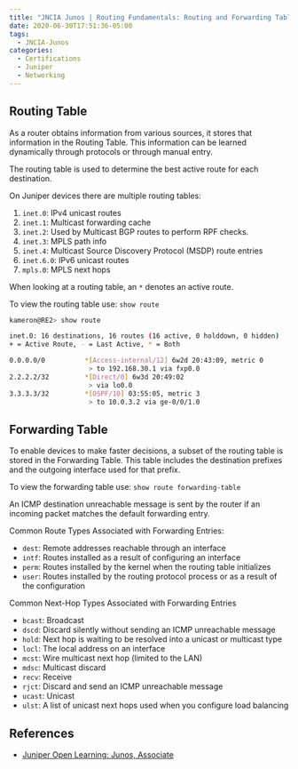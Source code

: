 ```yaml
---
title: "JNCIA Junos | Routing Fundamentals: Routing and Forwarding Tables"
date: 2020-06-30T17:51:36-05:00
tags:
  - JNCIA-Junos
categories:
  - Certifications
  - Juniper
  - Networking
---
```

## Routing Table

As a router obtains information from various sources, it stores that information in the Routing Table. This information can be learned dynamically through protocols or through manual entry.

The routing table is used to determine the best active route for each destination.

On Juniper devices there are multiple routing tables:

  1. `inet.0`: IPv4 unicast routes
  2. `inet.1`: Multicast forwarding cache
  3. `inet.2`: Used by Multicast BGP routes to perform RPF checks.
  4. `inet.3`: MPLS path info
  5. `inet.4`: Multicast Source Discovery Protocol (MSDP) route entries
  6. `inet.6.0`: IPv6 unicast routes
  7. `mpls.0`: MPLS next hops

When looking at a routing table, an `*` denotes an active route.

To view the routing table use: `show route`

```bash
kameron@RE2> show route

inet.0: 16 destinations, 16 routes (16 active, 0 holddown, 0 hidden)
+ = Active Route, - = Last Active, * = Both

0.0.0.0/0          *[Access-internal/12] 6w2d 20:43:09, metric 0
                    > to 192.168.30.1 via fxp0.0
2.2.2.2/32         *[Direct/0] 6w3d 20:49:02
                    > via lo0.0
3.3.3.3/32         *[OSPF/10] 03:55:05, metric 3
                    > to 10.0.3.2 via ge-0/0/1.0
```

## Forwarding Table

To enable devices to make faster decisions, a subset of the routing table is stored in the Forwarding Table. This table includes the destination prefixes and the outgoing interface used for that prefix.

To view the forwarding table use: `show route forwarding-table`

An ICMP destination unreachable message is sent by the router if an incoming packet matches the default forwarding entry.

Common Route Types Associated with Forwarding Entries:

* `dest`: Remote addresses reachable through an interface
* `intf`: Routes installed as a result of configuring an interface
* `perm`: Routes installed by the kernel when the routing table initializes
* `user`: Routes installed by the routing protocol process or as a result of the configuration

Common Next-Hop Types Associated with Forwarding Entries

* `bcast`: Broadcast
* `dscd`: Discard silently without sending an ICMP unreachable message
* `hold`: Next hop is waiting to be resolved into a unicast or multicast type
* `locl`: The local address on an interface
* `mcst`: Wire multicast next hop (limited to the LAN)
* `mdsc`: Multicast discard
* `recv`: Receive
* `rjct`: Discard and send an ICMP unreachable message
* `ucast`: Unicast
* `ulst`: A list of unicast next hops used when you configure load balancing

## References

* [Juniper Open Learning: Junos, Associate](https://cloud.contentraven.com/junosgenius/learningpath-detail/1004/3/0/1)
